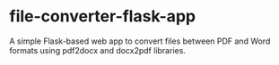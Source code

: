 # file-converter-flask-app
A simple Flask-based web app to convert files between PDF and Word formats using pdf2docx and docx2pdf libraries.
